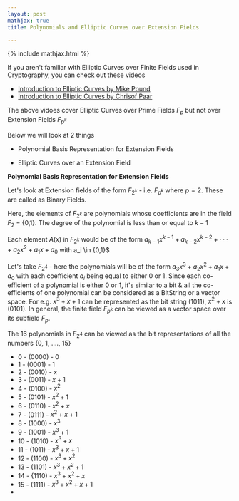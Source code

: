 ```yaml
---
layout: post
mathjax: true
title: Polynomials and Elliptic Curves over Extension Fields

---
```


{% include mathjax.html %}

If you aren't familiar with Elliptic Curves over Finite Fields used in Cryptography, you can check out these videos   

- [Introduction to Elliptic Curves by Mike Pound](https://www.youtube.com/watch?v=NF1pwjL9-DE)
- [Introduction to Elliptic Curves by Chrisof Paar](https://www.youtube.com/watch?v=vnpZXJL6QCQ)

The above vidoes cover Elliptic Curves over Prime Fields $F_p$ but not over Extension Fields $F_{p^k}$

Below we will look at 2 things

- Polynomial Basis Representation for Extension Fields  

- Elliptic Curves over an Extension Field   


**Polynomial Basis Representation for Extension Fields**   

Let's look at Extension fields of the form $F_{2^k}$ - i.e. $F_{p^k}$ where $p = 2$. These are called as Binary Fields.

Here, the elements of $F_{2^k}$ are polynomials whose coefficients are in the field $F_2$ = {0,1}. The degree of the polynomial is less than or equal to $k − 1$

Each element $A(x)$ in $F_{2^k}$ would be of the form  $a_{k−1}x^{k−1} +a_{k−2}x^{k−2} +···+ a_{2}x^{2} +a_{1}x + a_0$ with a_i \in {0,1}$

Let's take $F_{2^4}$ - here the polynomials will be of the form $a_{3}x^3 + a_{2}x^2 + a_{1}x + a_0$ with each coefficient $a_i$ being equal to either 0 or 1. Since each co-efficient of a polynomial is either 0 or 1, it's similar to a bit & all the co-efficients of one polynomial can be considered as a BitString or a vector space. For e.g. $x^3 + x + 1$ can be represented as the bit string (1011), $x^2 + x$ is (0101). In general, the finite field $F_{p^k}$ can be viewed as a vector space over its subfield $F_p$. 

The 16 polynomials in $F_{2^4}$ can be viewed as the bit representations of all the numbers {0, 1, ...., 15} 

- 0 - (0000) - $0$
- 1 - (0001) - $1$
- 2 - (0010) - $x$
- 3 - (0011) - $x + 1$
- 4 - (0100) - $x^2$
- 5 - (0101) - $x^2 + 1$
- 6 - (0110) - $x^2 + x$
- 7 - (0111) - $x^2 + x + 1$
- 8 - (1000) - $x^3$
- 9 - (1001) - $x^3 + 1$
- 10 - (1010) - $x^3 + x$
- 11 - (1011) - $x^3 + x + 1$
- 12 - (1100) - $x^3 + x^2$
- 13 - (1101) - $x^3 + x^2 + 1$
- 14 - {1110) - $x^3 + x^2 + x$
- 15 - (1111) - $x^3 + x^2 + x + 1$
- 
